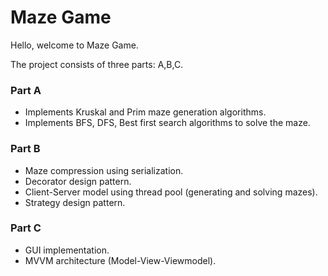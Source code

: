 # Maze Game

Hello,  welcome to Maze Game.

The project consists of three parts: A,B,C.

### Part A
- Implements Kruskal and Prim maze generation algorithms.
- Implements BFS, DFS, Best first search algorithms to solve the maze.

### Part B
- Maze compression using serialization.
- Decorator design pattern.
- Client-Server model using thread pool (generating and solving mazes).
- Strategy design pattern.

### Part C
- GUI implementation.
- MVVM architecture (Model-View-Viewmodel).